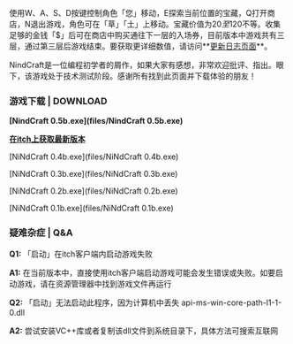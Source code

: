 使用W、A、S、D按键控制角色「您」移动，E探索当前位置的宝藏，Q打开商店，N退出游戏，角色可在「草」「土」上移动。宝藏价值为20$至120$不等。收集足够的金钱「$」后可在商店中购买通往下一层的入场券，目前版本中游戏共有三层，通过第三层后游戏结束。要获取更详细数值，请访问**[更新日志页面](https://nindcraft.github.io/u)**。

NindCraft是一位编程初学者的屑作，如果大家有感想，非常欢迎批评、指出。眼下，该游戏处于技术测试阶段。感谢所有找到此页面并下载体验的朋友！  

### 游戏下载 | DOWNLOAD

**[NindCraft 0.5b.exe](files/NindCraft 0.5b.exe)**

**[在itch上获取最新版本](https://xnye.itch.io/nc)**

[NiNdCraft 0.4b.exe](files/NiNdCraft 0.4b.exe)

[NiNdCraft 0.3b.exe](files/NiNdCraft 0.3b.exe)

[NiNdCraft 0.2b.exe](files/NiNdCraft 0.2b.exe)

[NiNdCraft 0.1b.exe](files/NiNdCraft 0.1b.exe)

### 疑难杂症 | Q&A

**Q1:** 「启动」在itch客户端内启动游戏失败

**A1:** 在当前版本中，直接使用itch客户端启动游戏可能会发生错误或失败。如要启动游戏，请在资源管理器中找到游戏文件再运行

**Q2:** 「启动」无法启动此程序，因为计算机中丢失 api-ms-win-core-path-l1-1-0.dll

**A2:** 尝试安装VC++库或者复制该dll文件到系统目录下，具体方法可搜索互联网
